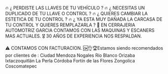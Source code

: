 🔥 ¿ PERDISTE LAS LLAVES DE TU VEHÍCULO ?
🔥 ¿ NECESITAS UN DUPLICADO DE TU LLAVE O CONTROL ?
🔥 ¿ QUIERES CAMBIAR LA ESTETICA DE TU CONTROL ?
🔥 ¿ YA ESTA MUY DAÑADA LA CARCASA DE TU CONTROL Y QUIERES REMPLAZARLA ?
🥇 EN CERRAJERIA AUTOMOTRIZ GARCIA CONTAMOS CON LAS MAQUINAS Y ESCANERS MAS ACTUALES.
🎖️ 30 AÑOS DE EXPERIENCIA NOS RESPALDAN.

⚠️ CONTAMOS CON FACTURACION.
🆗👌🏆Estamos siendo recomendados por clientes de :
Ciudad Mendoza
Nogales
Río Blanco
Orizaba
Ixtaczoquitlán
La Perla
Córdoba
Fortín de las Flores
Zongolica
Coscomatepec
<!--
**CerrajeriaAutomotrizGarcia/CerrajeriaAutomotrizGarcia** is a ✨ _special_ ✨ repository because its `README.md` (this file) appears on your GitHub profile.

Here are some ideas to get you started:

- 🔭 I’m currently working on ...
- 🌱 I’m currently learning ...
- 👯 I’m looking to collaborate on ...
- 🤔 I’m looking for help with ...
- 💬 Ask me about ...
- 📫 How to reach me: ...
- 😄 Pronouns: ...
- ⚡ Fun fact: ...
-->
